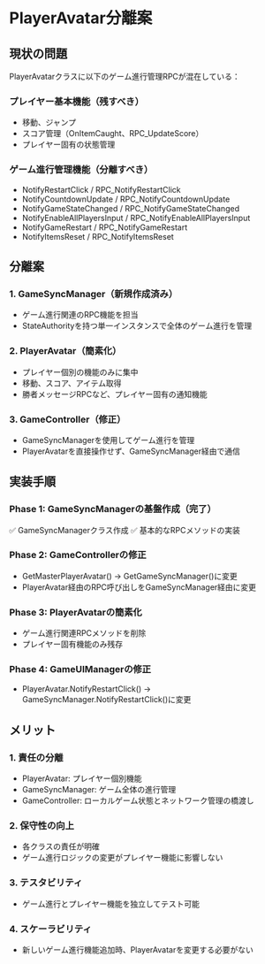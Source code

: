 # PlayerAvatar分離案

## 現状の問題
PlayerAvatarクラスに以下のゲーム進行管理RPCが混在している：

### プレイヤー基本機能（残すべき）
- 移動、ジャンプ
- スコア管理（OnItemCaught、RPC_UpdateScore）
- プレイヤー固有の状態管理

### ゲーム進行管理機能（分離すべき）
- NotifyRestartClick / RPC_NotifyRestartClick
- NotifyCountdownUpdate / RPC_NotifyCountdownUpdate  
- NotifyGameStateChanged / RPC_NotifyGameStateChanged
- NotifyEnableAllPlayersInput / RPC_NotifyEnableAllPlayersInput
- NotifyGameRestart / RPC_NotifyGameRestart
- NotifyItemsReset / RPC_NotifyItemsReset

## 分離案

### 1. GameSyncManager（新規作成済み）
- ゲーム進行関連のRPC機能を担当
- StateAuthorityを持つ単一インスタンスで全体のゲーム進行を管理

### 2. PlayerAvatar（簡素化）
- プレイヤー個別の機能のみに集中
- 移動、スコア、アイテム取得
- 勝者メッセージRPCなど、プレイヤー固有の通知機能

### 3. GameController（修正）
- GameSyncManagerを使用してゲーム進行を管理
- PlayerAvatarを直接操作せず、GameSyncManager経由で通信

## 実装手順

### Phase 1: GameSyncManagerの基盤作成（完了）
✅ GameSyncManagerクラス作成
✅ 基本的なRPCメソッドの実装

### Phase 2: GameControllerの修正
- GetMasterPlayerAvatar() → GetGameSyncManager()に変更
- PlayerAvatar経由のRPC呼び出しをGameSyncManager経由に変更

### Phase 3: PlayerAvatarの簡素化
- ゲーム進行関連RPCメソッドを削除
- プレイヤー固有機能のみ残存

### Phase 4: GameUIManagerの修正
- PlayerAvatar.NotifyRestartClick() → GameSyncManager.NotifyRestartClick()に変更

## メリット

### 1. 責任の分離
- PlayerAvatar: プレイヤー個別機能
- GameSyncManager: ゲーム全体の進行管理
- GameController: ローカルゲーム状態とネットワーク管理の橋渡し

### 2. 保守性の向上
- 各クラスの責任が明確
- ゲーム進行ロジックの変更がプレイヤー機能に影響しない

### 3. テスタビリティ
- ゲーム進行とプレイヤー機能を独立してテスト可能

### 4. スケーラビリティ
- 新しいゲーム進行機能追加時、PlayerAvatarを変更する必要がない
